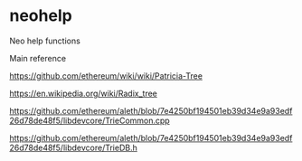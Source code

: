 # neohelp
Neo help functions



Main reference

https://github.com/ethereum/wiki/wiki/Patricia-Tree

https://en.wikipedia.org/wiki/Radix_tree

https://github.com/ethereum/aleth/blob/7e4250bf194501eb39d34e9a93edf26d78de48f5/libdevcore/TrieCommon.cpp

https://github.com/ethereum/aleth/blob/7e4250bf194501eb39d34e9a93edf26d78de48f5/libdevcore/TrieDB.h
